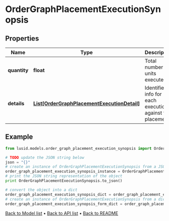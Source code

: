 # OrderGraphPlacementExecutionSynopsis


## Properties
Name | Type | Description | Notes
------------ | ------------- | ------------- | -------------
**quantity** | **float** | Total number of units executed. | 
**details** | [**List[OrderGraphPlacementExecutionDetail]**](OrderGraphPlacementExecutionDetail.md) | Identifiers info for each execution against this placement. | 

## Example

```python
from lusid.models.order_graph_placement_execution_synopsis import OrderGraphPlacementExecutionSynopsis

# TODO update the JSON string below
json = "{}"
# create an instance of OrderGraphPlacementExecutionSynopsis from a JSON string
order_graph_placement_execution_synopsis_instance = OrderGraphPlacementExecutionSynopsis.from_json(json)
# print the JSON string representation of the object
print OrderGraphPlacementExecutionSynopsis.to_json()

# convert the object into a dict
order_graph_placement_execution_synopsis_dict = order_graph_placement_execution_synopsis_instance.to_dict()
# create an instance of OrderGraphPlacementExecutionSynopsis from a dict
order_graph_placement_execution_synopsis_form_dict = order_graph_placement_execution_synopsis.from_dict(order_graph_placement_execution_synopsis_dict)
```
[Back to Model list](../README.md#documentation-for-models) &#8226; [Back to API list](../README.md#documentation-for-api-endpoints) &#8226; [Back to README](../README.md)


